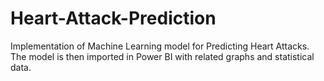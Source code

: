 # Heart-Attack-Prediction
Implementation of Machine Learning model for Predicting Heart Attacks. The model is then imported in Power BI with related graphs and statistical data. 
